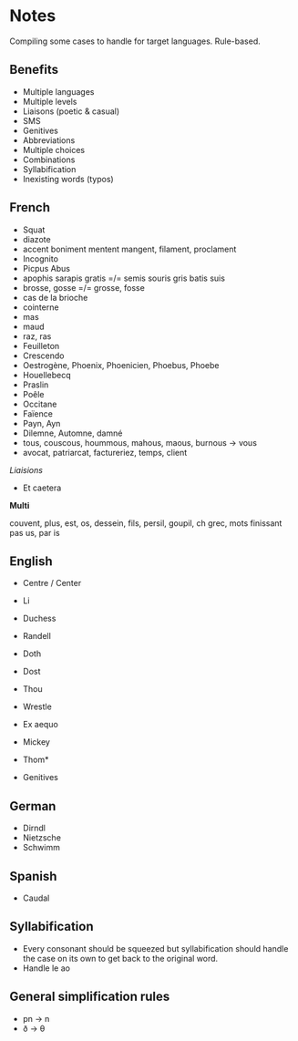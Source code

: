 # Notes

Compiling some cases to handle for target languages. Rule-based.

## Benefits

* Multiple languages
* Multiple levels
* Liaisons (poetic & casual)
* SMS
* Genitives
* Abbreviations
* Multiple choices
* Combinations
* Syllabification
* Inexisting words (typos)

## French

* Squat
* diazote
* accent boniment mentent mangent, filament, proclament
* Incognito
* Picpus Abus
* apophis sarapis gratis =/= semis souris gris batis suis
* brosse, gosse =/= grosse, fosse
* cas de la brioche
* cointerne
* mas
* maud
* raz, ras
* Feuilleton
* Crescendo
* Oestrogène, Phoenix, Phoenicien, Phoebus, Phoebe
* Houellebecq
* Praslin
* Poêle
* Occitane
* Faïence
* Payn, Ayn
* Dilemne, Automne, damné
* tous, couscous, hoummous, mahous, maous, burnous -> vous
* avocat, patriarcat, factureriez, temps, client

*Liaisions*

* Et caetera

**Multi**

couvent, plus, est, os, dessein, fils, persil, goupil, ch grec, mots finissant pas us, par is

## English

* Centre / Center
* Li
* Duchess
* Randell
* Doth
* Dost
* Thou
* Wrestle
* Ex aequo
* Mickey
* Thom*

* Genitives

## German

* Dirndl
* Nietzsche
* Schwimm

## Spanish

* Caudal

## Syllabification

* Every consonant should be squeezed but syllabification should handle the case on its own to get back to the original word.
* Handle le ao

## General simplification rules

* pn -> n
* ð -> θ

